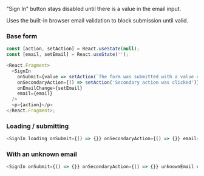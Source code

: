"Sign In" button stays disabled until there is a value in the email input.

Uses the built-in browser email validation to block submission until valid.

### Base form

```js
const [action, setAction] = React.useState(null);
const [email, setEmail] = React.useState('');

<React.Fragment>
  <SignIn
    onSubmit={value => setAction(`The form was submitted with a value of ${value}`)}
    onSecondaryAction={() => setAction('Secondary action was clicked')}
    onEmailChange={setEmail}
    email={email}
  />
  <p>{action}</p>
</React.Fragment>;
```

### Loading / submitting

```js
<SignIn loading onSubmit={() => {}} onSecondaryAction={() => {}} email="test+betree@opencollective.com" />
```

### With an unknown email

```js
<SignIn onSubmit={() => {}} onSecondaryAction={() => {}} unknownEmail email="test+betree@opencollective.com" />
```
